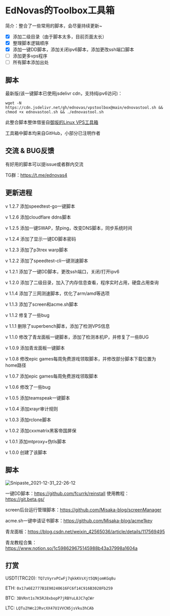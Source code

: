 # EdNovas的Toolbox工具箱

简介：整合了一些常用的脚本，会尽量持续更新~

- [X] 添加二级目录（由于脚本太多，目前页面太长）
- [X] 整理脚本逻辑顺序
- [X] 添加一键DD脚本，添加关闭ipv6脚本，添加更改ssh端口脚本
- [ ] 添加更多vps程序
- [ ] 所有脚本添加出处

## 脚本

最新版(该一键脚本已使用jsdelivr cdn，支持纯ipv6访问)：

```
wget -N https://cdn.jsdelivr.net/gh/ednovas/vpstoolbox@main/ednovastool.sh && chmod +x ednovastool.sh && ./ednovastool.sh
```

此整合脚本整体借鉴自[御坂的Linux VPS工具箱](https://github.com/Misaka-blog/MisakaLinuxToolbox)

工具箱中脚本均来自GitHub，小部分已注明作者

## 交流 & BUG反馈

有好用的脚本可以提issue或者群内交流

TG群：https://t.me/ednovas4

## 更新进程

v 1.2.7 添加speedtest-go一键脚本

v 1.2.6 添加cloudflare ddns脚本

v 1.2.5 添加一键SWAP，禁ping，改变DNS脚本，同步系统时间

v 1.2.4 添加了显示一键DD脚本密码

v 1.2.3 添加了p3trex warp脚本

v 1.2.2 添加了speedtest-cli一键测速脚本

v 1.2.1 添加了一键DD脚本，更改ssh端口，关闭/打开ipv6

v 1.2.0 添加了二级目录，加入了内存信息查看，程序实时占用，硬盘占用查询

v 1.1.4 添加了三网测速脚本，优化了arm/amd等选项

v 1.1.3 添加了screen和acme.sh脚本

v 1.1.2 修复了一些bug

v 1.1.1 删除了superbench脚本，添加了检测VPS信息

v 1.1.0 修改了青龙面板一键脚本，添加了检测本机IP，并修复了一些BUG

v 1.0.9 添加青龙面板一键脚本

v 1.0.8 修改epic games每周免费游戏领取脚本，并修改部分脚本下载位置为home路径

v 1.0.7 添加epic games每周免费游戏领取脚本

v 1.0.6 修改了一些bug

v 1.0.5 添加teamspeak一键脚本

v 1.0.4 添加xrayr审计规则

v 1.0.3 添加rclone脚本

v 1.0.2 添加cxxmatrix黑客帝国屏保

v 1.0.1 添加mtproxy+伪tls脚本

v 1.0.0 创建了该脚本

## 脚本

![Snipaste_2021-12-31_22-26-12](https://user-images.githubusercontent.com/56779951/147845173-bf7f7d92-2da6-4ab7-80fd-90e264fe6c75.png)

一键DD脚本：https://github.com/fcurrk/reinstall 使用教程：https://git.beta.gs/

screen后台运行管理脚本：https://github.com/Misaka-blog/screenManager

acme.sh一键申请证书脚本：https://github.com/Misaka-blog/acme1key

青龙面板：https://blog.csdn.net/weixin_42565036/article/details/117569495

青龙教程合集：https://www.notion.so/1c598629675145988b43a37998a1604a

## 打赏

USDT(TRC20):
`TQ7zVyrxPCwFj7qkkKVsXjt5QNjomKGq8u`

ETH:
`0x17a6E2777B1E90240616FC6f14C916B3028Fb259`

BTC:
`3BVRnt1s7K5RJ8xbopP7jRBYuL8JC7qCWr`

LTC:
`LQTu2hWc2JRvcXX47U1VVCN5jsVku3hCAb`
